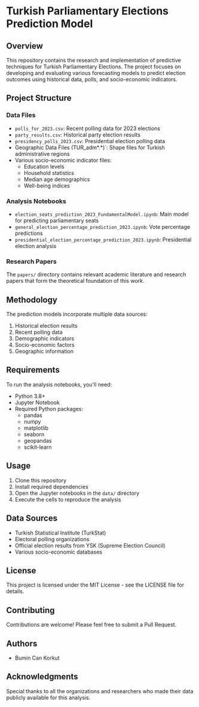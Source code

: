 # Turkish Parliamentary Elections Prediction Model

## Overview
This repository contains the research and implementation of predictive techniques for Turkish Parliamentary Elections. The project focuses on developing and evaluating various forecasting models to predict election outcomes using historical data, polls, and socio-economic indicators.

## Project Structure

### Data Files
- `polls_for_2023.csv`: Recent polling data for 2023 elections
- `party_results.csv`: Historical party election results
- `presidency_polls_2023.csv`: Presidential election polling data
- Geographic Data Files (TUR_adm*.*)`: Shape files for Turkish administrative regions
- Various socio-economic indicator files:
  - Education levels
  - Household statistics
  - Median age demographics
  - Well-being indices

### Analysis Notebooks
- `election_seats_prediction_2023_FundamentalModel.ipynb`: Main model for predicting parliamentary seats
- `general_election_percentage_prediction_2023.ipynb`: Vote percentage predictions
- `presidential_election_percentage_prediction_2023.ipynb`: Presidential election analysis

### Research Papers
The `papers/` directory contains relevant academic literature and research papers that form the theoretical foundation of this work.

## Methodology
The prediction models incorporate multiple data sources:
1. Historical election results
2. Recent polling data
3. Demographic indicators
4. Socio-economic factors
5. Geographic information

## Requirements
To run the analysis notebooks, you'll need:
- Python 3.8+
- Jupyter Notebook
- Required Python packages:
  - pandas
  - numpy
  - matplotlib
  - seaborn
  - geopandas
  - scikit-learn

## Usage
1. Clone this repository
2. Install required dependencies
3. Open the Jupyter notebooks in the `data/` directory
4. Execute the cells to reproduce the analysis

## Data Sources
- Turkish Statistical Institute (TurkStat)
- Electoral polling organizations
- Official election results from YSK (Supreme Election Council)
- Various socio-economic databases

## License
This project is licensed under the MIT License - see the LICENSE file for details.

## Contributing
Contributions are welcome! Please feel free to submit a Pull Request.

## Authors
- Bumin Can Korkut

## Acknowledgments
Special thanks to all the organizations and researchers who made their data publicly available for this analysis. 